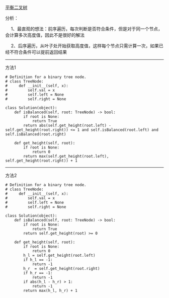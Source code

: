 [平衡二叉树](https://leetcode-cn.com/problems/balanced-binary-tree/submissions/)   

分析：   

&emsp; 1、最直观的想法：前序遍历，每次判断是否符合条件，但是对于同一个节点，会计算多次高度值，因此不是很好的解法   

&emsp; 2、后序遍历，从叶子处开始获取高度值，这样每个节点只需计算一次，如果已经不符合条件可以提前返回结果   

  
---   

方法1   

```python3
# Definition for a binary tree node.
# class TreeNode:
#     def __init__(self, x):
#         self.val = x
#         self.left = None
#         self.right = None

class Solution(object):
    def isBalanced(self, root: TreeNode) -> bool:
        if root is None:
            return True 
        return abs(self.get_height(root.left) - self.get_height(root.right)) <= 1 and self.isBalanced(root.left) and self.isBalanced(root.right)

    def get_height(self, root):
        if root is None:
            return 0
        return max(self.get_height(root.left), self.get_height(root.right)) + 1
```
---   
方法2   
```python3
# Definition for a binary tree node.
# class TreeNode:
#     def __init__(self, x):
#         self.val = x
#         self.left = None
#         self.right = None

class Solution(object):
    def isBalanced(self, root: TreeNode) -> bool:
        if root is None:
            return True
        return self.get_height(root) >= 0

    def get_height(self, root):
        if root is None:
            return 0
        h_l = self.get_height(root.left)
        if h_l == -1:
            return -1
        h_r  = self.get_height(root.right)
        if h_r == -1:
            return -1
        if abs(h_l - h_r) > 1:
            return -1
        return max(h_l, h_r) + 1

```
